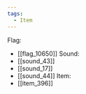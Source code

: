 ```yaml
---
tags:
  - Item
---
```

Flag:
- [[flag_10650]]
Sound:
- [[sound_43]]
- [[sound_17]]
- [[sound_44]]
Item:
- [[item_396]]
